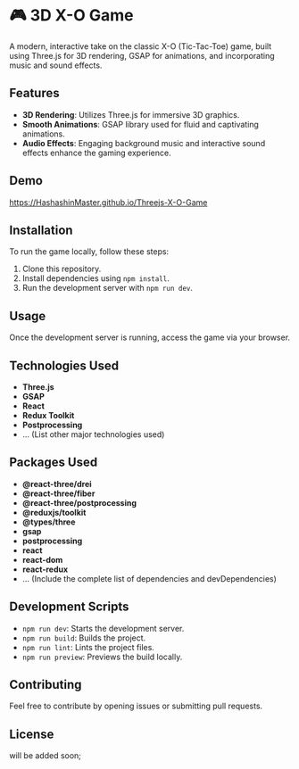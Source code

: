 # 🎮 3D X-O Game

A modern, interactive take on the classic X-O (Tic-Tac-Toe) game, built using Three.js for 3D rendering, GSAP for animations, and incorporating music and sound effects.

## Features

- **3D Rendering**: Utilizes Three.js for immersive 3D graphics.
- **Smooth Animations**: GSAP library used for fluid and captivating animations.
- **Audio Effects**: Engaging background music and interactive sound effects enhance the gaming experience.

## Demo

https://HashashinMaster.github.io/Threejs-X-O-Game

## Installation

To run the game locally, follow these steps:

1. Clone this repository.
2. Install dependencies using `npm install`.
3. Run the development server with `npm run dev`.

## Usage

Once the development server is running, access the game via your browser.

## Technologies Used

- **Three.js**
- **GSAP**
- **React**
- **Redux Toolkit**
- **Postprocessing**
- ... (List other major technologies used)

## Packages Used

- **@react-three/drei**
- **@react-three/fiber**
- **@react-three/postprocessing**
- **@reduxjs/toolkit**
- **@types/three**
- **gsap**
- **postprocessing**
- **react**
- **react-dom**
- **react-redux**
- ... (Include the complete list of dependencies and devDependencies)

## Development Scripts

- `npm run dev`: Starts the development server.
- `npm run build`: Builds the project.
- `npm run lint`: Lints the project files.
- `npm run preview`: Previews the build locally.

## Contributing

Feel free to contribute by opening issues or submitting pull requests.

## License

will be added soon;
